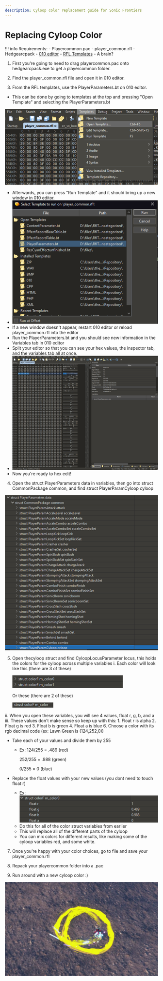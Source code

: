 ```yaml
---
description: Cyloop color replacement guide for Sonic Frontiers
---
```

# Replacing Cyloop Color

!!! info
    Requirements:
    - Playercommon.pac
    - player_common.rfl
    - Hedgearcpack
    - [010 editor](https://www.sweetscape.com/010editor/)
    - [RFL Templates](https://github.com/blueskythlikesclouds/RflTemplates)
    - A brain?

1. First you're going to need to drag playercommon.pac onto hedgearcpack.exe to get a playercommon folder.

2. Find the player_common.rfl file and open it in 010 editor.

3. From the RFL templates, use the PlayerParameters.bt on 010 editor.

- This can be done by going to templates at the top and pressing "Open Template" and selecting the PlayerParameters.bt

![](./images/1.png)

- Afterwards, you can press "Run Template" and it should bring up a new window in 010 editor.
- ![](./images/2.png)
- If a new window doesn't appear, restart 010 editor or reload player_common.rfl into the editor
- Run the PlayerParameters.bt and you should see new information in the Variables tab in 010 editor
- Split your editor so that you can see your hex values, the inspector tab, and the variables tab all at once.
- ![](./images/3.png)
- Now you're ready to hex edit!

4. Open the struct PlayerParameters data in variables, then go into struct CommonPackage common, and find struct PlayerParamCyloop cyloop

![](./images/4.png)

5. Open thecyloop struct and find CyloopLocusParameter locus, this holds the colors for the cyloop across multiple variables
  i. Each color will look like this (there are 3 of these)

    ![](./images/5.png)

    Or these (there are 2 of these)

    ![](./images/6.png)

  ii. When you open these variables, you will see 4 values, float r, g, b, and a
  iii. These values don't make sense so keep up with this:
    1. Float r is alpha
    2. Float g is red
    3. Float b is green
    4. Float a is blue
6. Choose a color with its rgb decimal code (ex: Lawn Green is (124,252,0))

- Take each of your values and divide them by 255
  - Ex: 124/255 = .489 (red)

    252/255 = .988 (green)

    0/255 = 0 (blue)

- Replace the float values with your new values (you dont need to touch float r)
  - Ex: ![](./images/7.png)
  - Do this for all of the color struct variables from earlier
  - This will replace all of the different parts of the cyloop
  - You can mix colors for different results, like making some of the cyloop variables red, and some white.

7. Once you're happy with your color choices, go to file and save your player_common.rfl

8. Repack your playercommon folder into a .pac

9. Run around with a new cyloop color :)

![](./images/8.png)
